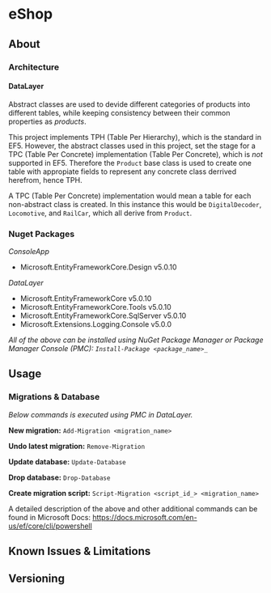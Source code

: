 # eShop
## About

### Architecture
#### DataLayer
Abstract classes are used to devide different categories of products into different tables, while keeping consistency between their common properties as *products*.

This project implements TPH (Table Per Hierarchy), which is the standard in EF5.
However, the abstract classes used in this project, set the stage for a TPC (Table Per Concrete) implementation (Table Per Concrete), which is *not* supported in EF5.
Therefore the `Product` base class is used to create one table with appropiate fields to represent any concrete class derrived herefrom, hence TPH.

A TPC (Table Per Concrete) implementation would mean a table for each non-abstract class is created.
In this instance this would be `DigitalDecoder`, `Locomotive`, and `RailCar`, which all derive from `Product`.

### Nuget Packages
*ConsoleApp*
- Microsoft.EntityFrameworkCore.Design v5.0.10

*DataLayer*
- Microsoft.EntityFrameworkCore v5.0.10
- Microsoft.EntityFrameworkCore.Tools v5.0.10
- Microsoft.EntityFrameworkCore.SqlServer v5.0.10
- Microsoft.Extensions.Logging.Console v5.0.0

*All of the above can be installed using NuGet Package Manager or Package Manager Console (PMC): `Install-Package <package_name>_`*

## Usage
### Migrations & Database
*Below commands is executed using PMC in DataLayer.*

**New migration:** `Add-Migration <migration_name>`

**Undo latest migration:** `Remove-Migration`

**Update database:** `Update-Database`

**Drop database:** `Drop-Database`

**Create migration script:** `Script-Migration <script_id_> <migration_name>`

A detailed description of the above and other additional commands can be found in Microsoft Docs: https://docs.microsoft.com/en-us/ef/core/cli/powershell

## Known Issues & Limitations

## Versioning
